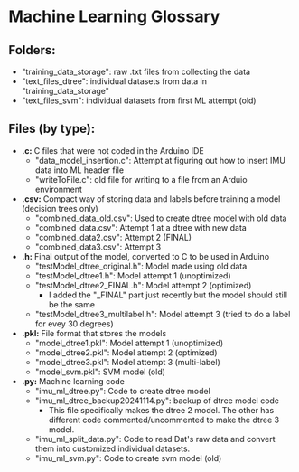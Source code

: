 # Machine Learning Glossary

## Folders:
- "training_data_storage": raw .txt files from collecting the data
- "text_files_dtree": individual datasets from data in "training_data_storage"
- "text_files_svm": individual datasets from first ML attempt (old)

## Files (by type):
- **.c:** C files that were not coded in the Arduino IDE
    - "data_model_insertion.c": Attempt at figuring out how to insert IMU data into ML header file
    - "writeToFile.c": old file for writing to a file from an Arduio environment
- **.csv:** Compact way of storing data and labels before training a model (decision trees only)
    - "combined_data_old.csv": Used to create dtree model with old data
    - "combined_data.csv": Attempt 1 at a dtree with new data
    - "combined_data2.csv": Attempt 2 (FINAL)
    - "combined_data3.csv": Attempt 3
- **.h:** Final output of the model, converted to C to be used in Arduino
    - "testModel_dtree_original.h": Model made using old data
    - "testModel_dtree1.h": Model attempt 1 (unoptimized)
    - "testModel_dtree2_FINAL.h": Model attempt 2 (optimized)
        - I added the "_FINAL" part just recently but the model should still be the same
    - "testModel_dtree3_multilabel.h": Model attempt 3 (tried to do a label for evey 30 degrees)
- **.pkl:** File format that stores the models
    - "model_dtree1.pkl": Model attempt 1 (unoptimized)
    - "model_dtree2.pkl": Model attempt 2 (optimized)
    - "model_dtree3.pkl": Model attempt 3 (multi-label)
    - "model_svm.pkl": SVM model (old)
- **.py:** Machine learning code 
    - "imu_ml_dtree.py": Code to create dtree model
    - "imu_ml_dtree_backup20241114.py": backup of dtree model code
        - This file specifically makes the dtree 2 model. The other has different code commented/uncommented to make the dtree 3 model.
    - "imu_ml_split_data.py": Code to read Dat's raw data and convert them into customized individual datasets.
    - "imu_ml_svm.py": Code to create svm model (old)